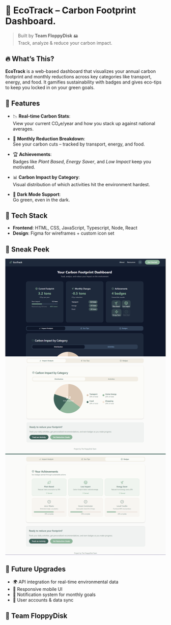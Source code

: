 
# 🌿 EcoTrack – Carbon Footprint Dashboard.

> Built by **Team FloppyDisk** 🖴  
Track, analyze & reduce your carbon impact.

## 🔥 What’s This?

**EcoTrack** is a web-based dashboard that visualizes your annual carbon footprint and monthly reductions across key categories like transport, energy, and food. It gamifies sustainability with badges and gives eco-tips to keep you locked in on your green goals.

## 🚀 Features

- 📉 **Real-time Carbon Stats**:  
  View your current CO₂e/year and how you stack up against national averages.
  
- 🔄 **Monthly Reduction Breakdown**:  
  See your carbon cuts – tracked by transport, energy, and food.

- 🏆 **Achievements**:  
  Badges like *Plant Based*, *Energy Saver*, and *Low Impact* keep you motivated.

- 📊 **Carbon Impact by Category**:  
  Visual distribution of which activities hit the environment hardest.

- 🌙 **Dark Mode Support**:  
  Go green, even in the dark.

## 🧠 Tech Stack

- **Frontend**: HTML, CSS, JavaScript, Typescript, Node, React
- **Design**: Figma for wireframes + custom icon set

## 📸 Sneak Peek

![EcoTrack Dashboard Screenshot](asset/1.png)
![EcoTrack Dashboard Screenshot](asset/2.png)
![EcoTrack Dashboard Screenshot](asset/3.png)

## 🧩 Future Upgrades

- 🌍 API integration for real-time environmental data
- 📱 Responsive mobile UI
- 🔔 Notification system for monthly goals
- 💾 User accounts & data sync

## 🧠 Team FloppyDisk


